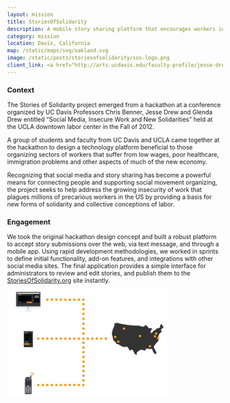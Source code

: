 ```yaml
---
layout: mission
title: StoriesOfSolidarity
description: A mobile story sharing platform that encourages workers in the low-wage, precarious workforce to build new forms of solidarity
category: mission
location: Davis, California
map: /static/maps/svg/oakland.svg
image: /static/posts/storiesofsolidarity/sos-logo.png
client_link: <a href="http://arts.ucdavis.edu/faculty-profile/jesse-drew"><img src="/static/clients/ucdavis-cinema-digital-media.png" alt="UC Davis - Cinema and Digital Media Program"></a>
---
```


### Context ###

The Stories of Solidarity project emerged from a hackathon at a conference organized by UC Davis Professors Chris Benner, Jesse Drew and Glenda Drew entitled “Social Media, Insecure Work and New Solidarities” held at the UCLA downtown labor center in the Fall of 2012.

A group of students and faculty from UC Davis and UCLA came together at the hackathon to design a technology platform beneficial to those organizing sectors of workers that suffer from low wages, poor healthcare, immigration problems and other aspects of much of the new economy.

Recognizing that social media and story sharing has become a powerful means for connecting people and supporting social movement organizing, the project seeks to help address the growing insecurity of work that plagues millions of precarious workers in the US by providing a basis for new forms of solidarity and collective conceptions of labor.

### Engagement ###

We took the original hackathon design concept and built a robust platform to accept story submissions over the web, via text message, and through a mobile app. Using rapid development methodologies, we worked in sprints to define initial functionality, add-on features, and integrations with other social media sites. The final application provides a simple interface for administrators to review and edit stories, and publish them to the [StoriesOfSolidarity.org](https://www.StoriesOfSolidarity.org/) site instantly.

<div class="thumb two-third center"><img src="/static/posts/storiesofsolidarity/howitworks.png"></div>